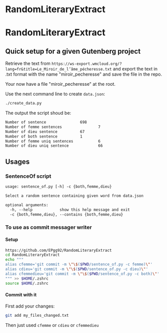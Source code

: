 # RandomLiteraryExtract
# RandomLiteraryExtract


## Quick setup for a given Gutenberg project

Retrieve the text from `https://ws-export.wmcloud.org/?lang=fr&title=Le_Miroir_de_l’âme_pécheresse.txt` and export the text in .txt format with the name "miroir_pecheresse" and save the file in the repo. 

Your now have a file "miroir_pecheresse" at the root.

Use the next command line to create `data.json`:

```sh
./create_data.py
```

The output the script shoud be: 

```txt
Number of sentence               698
Number of femme sentences                7
Number of dieu sentence          67
Number of both sentence          1
Number of femme uniq sentences           6
Number of dieu uniq sentence             66
```


## Usages

### SentenceOf script

```txt
usage: sentence_of.py [-h] -c {both,femme,dieu}

Select a random sentence containing given word from data.json

optional arguments:
  -h, --help            show this help message and exit
  -c {both,femme,dieu}, --contains {both,femme,dieu}
```

### To use as commit messager writer

#### Setup

```sh
https://github.com/EPgg92/RandomLiteraryExtract
cd RandomLiteraryExtract
echo """
alias cfemme='git commit -m \"\$($PWD/sentence_of.py -c femme)\"' 
alias cdieu='git commit -m \"\$($PWD/sentence_of.py -c dieu)\"' 
alias cfemmedieu='git commit -m \"\$($PWD/sentence_of.py -c both)\"' 
""" >> $HOME/.zshrc
source $HOME/.zshrc
```

#### Commit with it 

First add your changes:

```sh
git add my_files_changed.txt
```

Then just used `cfemme` or `cdieu` or `cfemmedieu`
